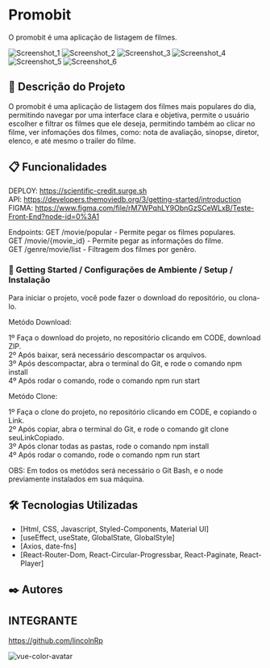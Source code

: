 # Promobit

O promobit é uma aplicação de listagem de filmes.

![Screenshot_1](https://user-images.githubusercontent.com/93271677/197422399-56433972-9abe-42e0-aeb9-5ebca4a292ab.png)
![Screenshot_2](https://user-images.githubusercontent.com/93271677/197422400-35acc732-3ccd-407a-bc2d-9f44643eafa6.png)
![Screenshot_3](https://user-images.githubusercontent.com/93271677/197422401-15ed2583-46f1-4d3a-89ce-f1a4fb12e7d5.png)
![Screenshot_4](https://user-images.githubusercontent.com/93271677/197422402-4fbeb15a-ec9c-4d61-9732-b541c0dd6013.png)
![Screenshot_5](https://user-images.githubusercontent.com/93271677/197422404-2c3a9503-faa7-4264-bbcc-6bf0f7294773.png)
![Screenshot_6](https://user-images.githubusercontent.com/93271677/197422405-ee333688-fda1-4a23-b291-be4017e1ed22.png)

## 🚀 Descrição do Projeto

O promobit é uma aplicação de listagem dos filmes mais populares do dia, permitindo navegar por uma interface
clara e objetiva, permite o usuário escolher e filtrar os filmes que ele deseja, permitindo também ao clicar 
no filme, ver infomações dos filmes, como: nota de avaliação, sinopse, diretor, elenco, e até mesmo o trailer
do filme.

## 📋 Funcionalidades

DEPLOY: https://scientific-credit.surge.sh </br>
API: https://developers.themoviedb.org/3/getting-started/introduction </br>
FIGMA: https://www.figma.com/file/rM7WPqhLY9ObnGzSCeWLxB/Teste-Front-End?node-id=0%3A1

Endpoints:  GET /movie/popular - Permite pegar os filmes populares. </br>
            GET /movie/{movie_id} - Permite pegar as informações do filme. </br>
            GET /genre/movie/list - Filtragem dos filmes por genêro.

### 🔧 Getting Started / Configurações de Ambiente / Setup / Instalação

Para iniciar o projeto, você pode fazer o download do repositório, ou clona-lo.

Metódo Download:

1º Faça o download do projeto, no repositório clicando em CODE, download ZIP. </br>
2º Após baixar, será necessário descompactar os arquivos. </br>
3º Após descompactar, abra o terminal do Git, e rode o comando npm install </br>
4º Após rodar o comando, rode o comando npm run start

Metódo Clone:

1º Faça o clone do projeto, no repositório clicando em CODE, e copiando o Link. </br>
2º Após copiar, abra o terminal do Git, e rode o comando git clone seuLinkCopiado. </br>
3º Após clonar todas as pastas, rode o comando npm install </br>
4º Após rodar o comando, rode o comando npm run start

OBS: Em todos os metódos será necessário o Git Bash, e o node previamente instalados em sua máquina.

## 🛠️ Tecnologias Utilizadas

* [Html, CSS, Javascript, Styled-Components, Material UI]
* [useEffect, useState, GlobalState, GlobalStyle] 
* [Axios, date-fns]
* [React-Router-Dom, React-Circular-Progressbar, React-Paginate, React-Player]

## ✒️ Autores

## INTEGRANTE
https://github.com/lincolnRp

![vue-color-avatar](https://user-images.githubusercontent.com/93271677/195719553-fa3bdb3c-7fb0-41bb-b6f2-9ca6ef6b26de.png)

